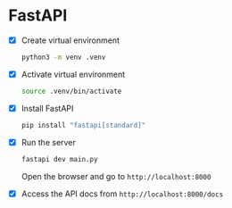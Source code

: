 # FastAPI

- [x] Create virtual environment

  ```bash
  python3 -m venv .venv
  ```

- [x] Activate virtual environment

  ```bash
  source .venv/bin/activate
  ```

- [x] Install FastAPI

  ```bash
  pip install "fastapi[standard]"
  ```

- [x] Run the server

  ```bash
  fastapi dev main.py
  ```

  Open the browser and go to `http://localhost:8000`

- [x] Access the API docs from `http://localhost:8000/docs`
